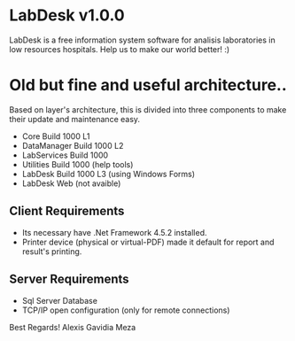 # LabDesk v1.0.0

LabDesk is a free information system software for analisis laboratories in low resources hospitals.
Help us to make our world better! :)

# Old but fine and useful architecture..
Based on layer's architecture, this is divided into three components to make their update and maintenance easy.

- Core Build 1000 L1
- DataManager Build 1000 L2
- LabServices Build 1000
- Utilities Build 1000 (help tools)
- LabDesk Build 1000 L3 (using Windows Forms) 
- LabDesk Web (not avaible)

## Client Requirements
- Its necessary have .Net Framework 4.5.2 installed.
- Printer device (physical or virtual-PDF) made it default for report and result's printing.

## Server Requirements 
- Sql Server Database
- TCP/IP open configuration (only for remote connections)

Best Regards!
Alexis Gavidia Meza
